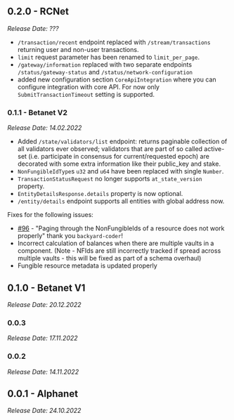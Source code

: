 ## 0.2.0 - RCNet
_Release Date: ???_

- `/transaction/recent` endpoint replaced with `/stream/transactions` returning user and non-user transactions.
- `limit` request parameter has been renamed to `limit_per_page`. 
- `/gateway/information` replaced with two separate endpoints `/status/gateway-status` and `/status/network-configuration`
- added new configuration section `CoreApiIntegration` where you can configure integration with core API. For now only `SubmitTransactionTimeout` setting is supported.

### 0.1.1 - Betanet V2
_Release Date: 14.02.2022_

- Added `/state/validators/list` endpoint: returns paginable collection of all validators ever observed; validators that are part of so called active-set (i.e. participate in consensus for current/requested epoch) are decorated with some extra information like their public_key and stake.
- `NonFungibleIdType`s `u32` and `u64` have been replaced with single `Number`.
- `TransactionStatusRequest` no longer supports `at_state_version` property.
- `EntityDetailsResponse.details` property is now optional.
- `/entity/details` endpoint supports all entities with global address now.

Fixes for the following issues:
- [#96](https://github.com/radixdlt/babylon-gateway/issues/96) - "Paging through the NonFungibleIds of a resource does not work properly" thank you `backyard-coder`!
- Incorrect calculation of balances when there are multiple vaults in a component. (Note - NFIds are still incorrectly tracked if spread across multiple vaults - this will be fixed as part of a schema overhaul)
- Fungible resource metadata is updated properly


## 0.1.0 - Betanet V1
_Release Date: 20.12.2022_

### 0.0.3
_Release Date: 17.11.2022_

### 0.0.2
_Release Date: 14.11.2022_

## 0.0.1 - Alphanet
_Release Date: 24.10.2022_
